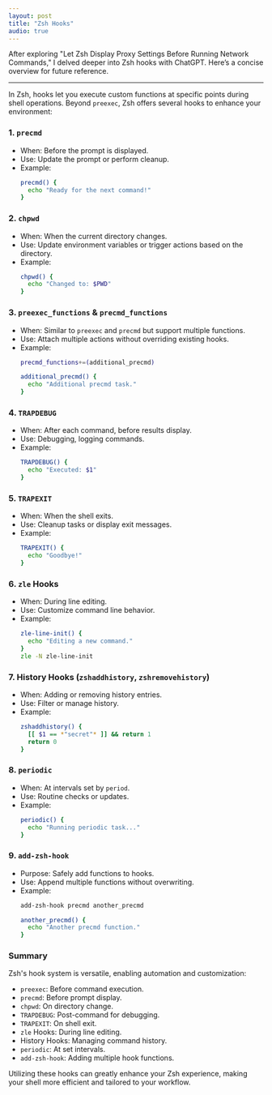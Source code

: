```yaml
---
layout: post  
title: "Zsh Hooks"
audio: true
---
```


After exploring "Let Zsh Display Proxy Settings Before Running Network Commands," I delved deeper into Zsh hooks with ChatGPT. Here’s a concise overview for future reference.

---

In Zsh, hooks let you execute custom functions at specific points during shell operations. Beyond `preexec`, Zsh offers several hooks to enhance your environment:

### 1. `precmd`
- When: Before the prompt is displayed.
- Use: Update the prompt or perform cleanup.
- Example:
  ```zsh
  precmd() {
    echo "Ready for the next command!"
  }
  ```

### 2. `chpwd`
- When: When the current directory changes.
- Use: Update environment variables or trigger actions based on the directory.
- Example:
  ```zsh
  chpwd() {
    echo "Changed to: $PWD"
  }
  ```

### 3. `preexec_functions` & `precmd_functions`
- When: Similar to `preexec` and `precmd` but support multiple functions.
- Use: Attach multiple actions without overriding existing hooks.
- Example:
  ```zsh
  precmd_functions+=(additional_precmd)
  
  additional_precmd() {
    echo "Additional precmd task."
  }
  ```

### 4. `TRAPDEBUG`
- When: After each command, before results display.
- Use: Debugging, logging commands.
- Example:
  ```zsh
  TRAPDEBUG() {
    echo "Executed: $1"
  }
  ```

### 5. `TRAPEXIT`
- When: When the shell exits.
- Use: Cleanup tasks or display exit messages.
- Example:
  ```zsh
  TRAPEXIT() {
    echo "Goodbye!"
  }
  ```

### 6. `zle` Hooks
- When: During line editing.
- Use: Customize command line behavior.
- Example:
  ```zsh
  zle-line-init() {
    echo "Editing a new command."
  }
  zle -N zle-line-init
  ```

### 7. History Hooks (`zshaddhistory`, `zshremovehistory`)
- When: Adding or removing history entries.
- Use: Filter or manage history.
- Example:
  ```zsh
  zshaddhistory() {
    [[ $1 == *"secret"* ]] && return 1
    return 0
  }
  ```

### 8. `periodic`
- When: At intervals set by `period`.
- Use: Routine checks or updates.
- Example:
  ```zsh
  periodic() {
    echo "Running periodic task..."
  }
  ```

### 9. `add-zsh-hook`
- Purpose: Safely add functions to hooks.
- Use: Append multiple functions without overwriting.
- Example:
  ```zsh
  add-zsh-hook precmd another_precmd
  
  another_precmd() {
    echo "Another precmd function."
  }
  ```

### Summary

Zsh's hook system is versatile, enabling automation and customization:

- `preexec`: Before command execution.
- `precmd`: Before prompt display.
- `chpwd`: On directory change.
- `TRAPDEBUG`: Post-command for debugging.
- `TRAPEXIT`: On shell exit.
- `zle` Hooks: During line editing.
- History Hooks: Managing command history.
- `periodic`: At set intervals.
- `add-zsh-hook`: Adding multiple hook functions.

Utilizing these hooks can greatly enhance your Zsh experience, making your shell more efficient and tailored to your workflow.

